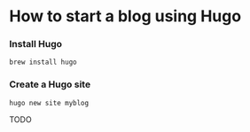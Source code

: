 # How to start a blog using Hugo

### Install Hugo
`brew install hugo`

### Create a Hugo site
`hugo new site myblog`

TODO
